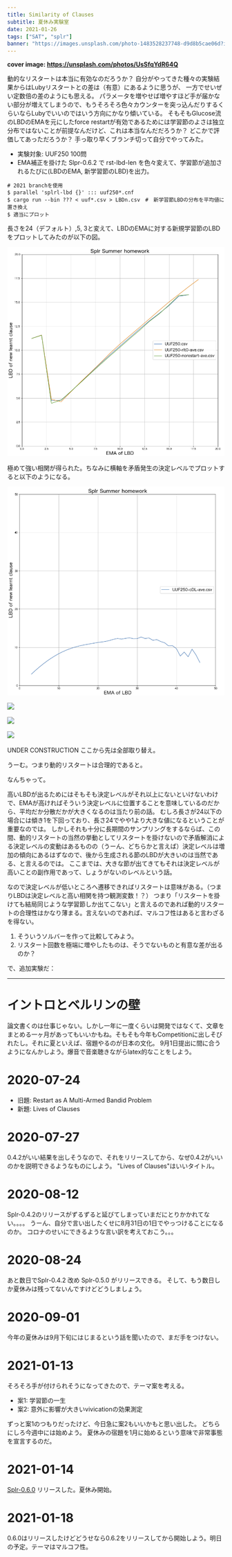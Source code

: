 ```yaml
---
title: Similarity of Clauses
subtitle: 夏休み実験室
date: 2021-01-26
tags: ["SAT", "splr"]
banner: "https://images.unsplash.com/photo-1483528237748-d9d8b5cae06d?ixlib=rb-1.2.1&ixid=eyJhcHBfaWQiOjEyMDd9&auto=format&fit=crop&w=1350&q=80"
---
```

**cover image: https://unsplash.com/photos/UsSfqYdR64Q**

動的なリスタートは本当に有効なのだろうか？
自分がやってきた種々の実験結果からはLubyリスタートとの差は（有意）にあるように思うが、
一方でせいぜい定数倍の差のようにも思える。
パラメータを増やせば増やすほど手が届かない部分が増えてしまうので、もうそろそろ色々カウンターを突っ込んだりするくらいならLubyでいいのではいう方向にかなり傾いている。
そもそもGlucose流のLBDのEMAを元にしたforce restartが有効であるためには学習節のよさは独立分布ではないことが前提なんだけど、これは本当なんだだろうか？
どこかで評価してあっただろうか？
手っ取り早くブランチ切って自分でやってみた。

- 実験対象: UUF250 100問
- EMA補正を掛けた Slpr-0.6.2 で rst-lbd-len を色々変えて、学習節が追加されるたびに(LBDのEMA, 新学習節のLBD)を出力。

```
# 2021 branchを使用
$ parallel 'splrl-lbd {}' ::: uuf250*.cnf
$ cargo run --bin ??? < uuf*.csv > LBDn.csv　#　新学習節LBDの分布を平均値に置き換え
$ 適当にプロット
```

長さを24（デフォルト）,5, 3と変えて、LBDのEMAに対する新規学習節のLBDをプロットしてみたのが以下の図。

![](/img/2021/01-26/UUF250-LBD-ave.png)

極めて強い相関が得られた。ちなみに横軸を矛盾発生の決定レベルでプロットすると以下のようになる。

![](/img/2021/01-26/UUF250-cDL-ave.png)


![](/img/2021/01-26/UUF250-cDL-LBD-heatmap.png)

![](/img/2021/01-26/UUF250-cDL-cDL-heatmap.png)

![](/img/2021/01-26/UUF250-cDL-norestart-heatmap.png)


UNDER CONSTRUCTION ここから先は全部取り替え。


うーむ。つまり動的リスタートは合理的であると。

なんちゃって。

高いLBDが出るためにはそもそも決定レベルがそれ以上にないといけないわけで、EMAが高ければそういう決定レベルに位置することを意味しているのだから、平均だか分散だかが大きくなるのは当たり前の話。
むしろ長さが24以下の場合には傾き1を下回っており、長さ24でやや1より大きな値になるということが重要なのでは。
しかしそれも十分に長期間のサンプリングをするならば、この間、動的リスタートの当然の挙動としてリスタートを掛けないので矛盾解消による決定レベルの変動はあるものの（うーん、どちらかと言えば）決定レベルは増加の傾向にあるはずなので、後から生成される節のLBDが大きいのは当然である、と言えるのでは。
ここまでは、大きな節が出てきてもそれは決定レベルが高いことの副作用であって、しょうがないのレベルという話。

なので決定レベルが低いところへ遷移できればリスタートは意味がある。（つまりLBDは決定レベルと高い相関を持つ観測変数！？）
つまり「リスタートを掛けても結局同じような学習節しか出てこない」と言えるのであれば動的リスタートの合理性はかなり薄まる。言えないのであれば、マルコフ性はあると言わざるを得ない。

1. そういうソルバーを作って比較してみよう。
1. リスタート回数を極端に増やしたものは、そうでないものと有意な差が出るのか？

で、追加実験だ：


--------------------------------------------------------

# イントロとベルリンの壁

論文書くのは仕事じゃない。しかし一年に一度くらいは開発ではなくて、文章をまとめる一ヶ月があってもいいかもね。そもそも今年もCompetitionに出しそびれたし。それに夏といえば、宿題やるのが日本の文化。
9月1日提出に間に合うようになんかしよう。爆音で音楽聴きながらlatex的なことをしよう。

# 2020-07-24

* 旧題: Restart as A Multi-Armed Bandid Problem
* 新題: Lives of Clauses

# 2020-07-27

0.4.2がいい結果を出しそうなので、それをリリースしてから、なぜ0.4.2がいいのかを説明できるようなものにしよう。
"Lives of Clauses"はいいタイトル。

# 2020-08-12

Splr-0.4.2のリリースがずるずると延びてしまっていまだにとりかかれてない。。。。
うーん、自分で言い出したくせに8月31日の1日でやっつけることになるのか。
コロナのせいにできるような言い訳を考えておこう。。。

# 2020-08-24

あと数日でSplr-0.4.2 改め Splr-0.5.0 がリリースできる。
そして、もう数日しか夏休みは残ってないんですけどどうしましょう。

# 2020-09-01

今年の夏休みは9月下旬にはじまるという話を聞いたので、まだ手をつけない。

# 2021-01-13

そろそろ手が付けられそうになってきたので、テーマ案を考える。

- 案1: 学習節の一生
- 案2: 意外に影響が大きいvivicationの効果測定

ずっと案1のつもりだったけど、今日急に案2もいいかもと思い出した。
どちらにしろ今週中には始めよう。
夏休みの宿題を1月に始めるという意味で非常事態を宣言するのだ。

# 2021-01-14

[Splr-0.6.0](https://github.com/shnarazk/splr/commit/55c6161a17b18752d8c33f9a5de9ae8e25cc88fc) リリースした。夏休み開始。 

# 2021-01-18

0.6.0はリリースしたけどどうせなら0.6.2をリリースしてから開始しよう。明日の予定。テーマはマルコフ性。
